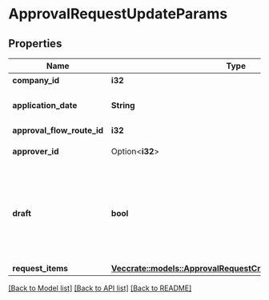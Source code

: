 # ApprovalRequestUpdateParams

## Properties

Name | Type | Description | Notes
------------ | ------------- | ------------- | -------------
**company_id** | **i32** | 事業所ID | 
**application_date** | **String** | 申請日 (yyyy-mm-dd) | 
**approval_flow_route_id** | **i32** | 申請経路ID | 
**approver_id** | Option<**i32**> | 承認者のユーザーID | [optional]
**draft** | **bool** | falseの時、in_progress:申請中で更新する。それ以外の時はdraft:下書きで更新する | 
**request_items** | [**Vec<crate::models::ApprovalRequestCreateParamsRequestItems>**](approvalRequestCreateParams_request_items.md) |  | 

[[Back to Model list]](../README.md#documentation-for-models) [[Back to API list]](../README.md#documentation-for-api-endpoints) [[Back to README]](../README.md)


